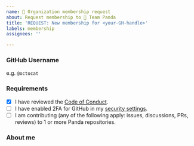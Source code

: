 ```yaml
---
name: 👥 Organization membership request
about: Request membership to 🐼 Team Panda
title: 'REQUEST: New membership for <your-GH-handle>'
labels: membership
assignees: ''

---
```


### GitHub Username

<!--
Put your username here.
-->

e.g. `@octocat`

### Requirements

<!--
Replace [ ] by [x] to express your consent.
-->

- [x] I have reviewed the [Code of Conduct](https://github.com/pandainfo/community/blob/main/docs/code-of-conduct.md).
- [ ] I have enabled 2FA for GitHub in my [security settings](https://github.com/settings/security).
- [ ] I am contributing (any of the following apply: issues, discussions, PRs, reviews) to 1 or more Panda repositories.

### About me

<!--
Tell us a bit about you, your particular interest in this project, and relevant contributions.
-->
